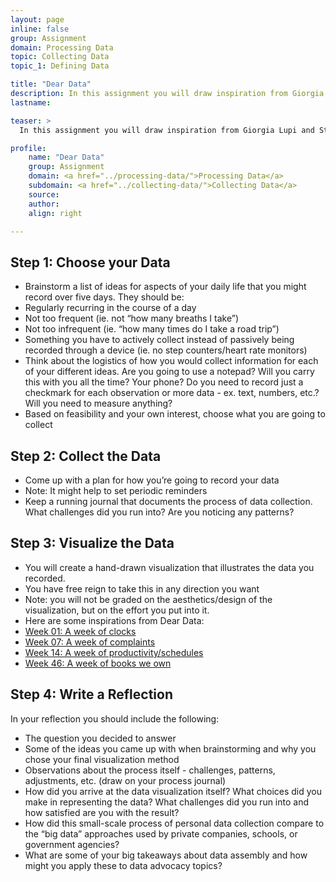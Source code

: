 ```yaml
---
layout: page
inline: false
group: Assignment
domain: Processing Data
topic: Collecting Data
topic_1: Defining Data

title: "Dear Data"
description: In this assignment you will draw inspiration from Giorgia Lupi and Stefanie Posavec’s project <i>Dear Data.</i> You will spend a period of five days and regularly collect some kind of information from your daily life. You will then illustrate the data you collected through a hand-drawn data visualization and submit the visualization along with a written reflection on the process and the big takeaways for data advocacy.
lastname: 

teaser: >
  In this assignment you will draw inspiration from Giorgia Lupi and Stefanie Posavec’s project <i>Dear Data.</i> You will spend a period of five days and regularly collect some kind of information from your daily life. You will then illustrate the data you collected through a hand-drawn data visualization and submit the visualization along with a written reflection on the process and the big takeaways for data advocacy.

profile:
    name: "Dear Data"
    group: Assignment
    domain: <a href="../processing-data/">Processing Data</a>
    subdomain: <a href="../collecting-data/">Collecting Data</a>
    source: 
    author: 
    align: right

---
```


## Step 1: Choose your Data
- Brainstorm a list of ideas for aspects of your daily life that you might record over five days. They should be:
 - Regularly recurring in the course of a day
 - Not too frequent (ie. not “how many breaths I take”)
 - Not too infrequent (ie. “how many times do I take a road trip”)
 - Something you have to actively collect instead of passively being recorded through a device (ie. no step counters/heart rate monitors)
- Think about the logistics of how you would collect information for each of your different ideas. Are you going to use a notepad? Will you carry this with you all the time? Your phone? Do you need to record just a checkmark for each observation or more data - ex. text, numbers, etc.? Will you need to measure anything?
- Based on feasibility and your own interest, choose what you are going to collect

## Step 2: Collect the Data
- Come up with a plan for how you’re going to record your data
- Note: It might help to set periodic reminders
- Keep a running journal that documents the process of data collection. What challenges did you run into? Are you noticing any patterns?

## Step 3: Visualize the Data
- You will create a hand-drawn visualization that illustrates the data you recorded. 
- You have free reign to take this in any direction you want
 - Note: you will not be graded on the aesthetics/design of the visualization, but on the effort you put into it.
- Here are some inspirations from Dear Data:
 - [Week 01: A week of clocks](http://www.dear-data.com/week-01)
 - [Week 07: A week of complaints](http://www.dear-data.com/week-07)
 - [Week 14: A week of productivity/schedules](http://www.dear-data.com/week-14)
 - [Week 46: A week of books we own](http://www.dear-data.com/week-46-a-week-of-books)

## Step 4: Write a Reflection
In your reflection you should include the following:
- The question you decided to answer
- Some of the ideas you came up with when brainstorming and why you chose your final visualization method
- Observations about the process itself - challenges, patterns, adjustments, etc. (draw on your process journal)
- How did you arrive at the data visualization itself? What choices did you make in representing the data? What challenges did you run into and how satisfied are you with the result?
- How did this small-scale process of personal data collection compare to the “big data” approaches used by private companies, schools, or government agencies?
- What are some of your big takeaways about data assembly and how might you apply these to data advocacy topics?
